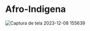 # Afro-Indigena
![Captura de tela 2023-12-08 155639](https://github.com/riqueteus/Afro-Indigena/assets/80941389/e4e06cd2-8493-456f-84d6-206bb8d6b754)
